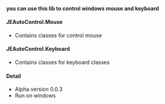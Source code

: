 #### you can use this lib to control windows mouse and keyboard
#### JEAutoControl.Mouse
*  Contains classes for control mouse 
#### JEAutoControl.Keyboard
*   Contains classes for keyboard classes
#### Detail
* Alpha version 0.0.3
* Run on windows